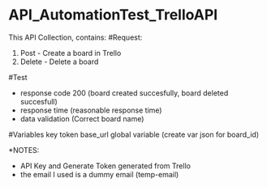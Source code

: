# API_AutomationTest_TrelloAPI

This API Collection, contains:
#Request:
1. Post - Create a board in Trello
2. Delete - Delete a board

#Test
- response code 200 (board created succesfully, board deleted succesfull)
- response time (reasonable response time)
- data validation (Correct board name)

#Variables
key
token
base_url
global variable (create var json for board_id)


*NOTES:
- API Key and Generate Token generated from Trello
- the email I used is a dummy email (temp-email)
